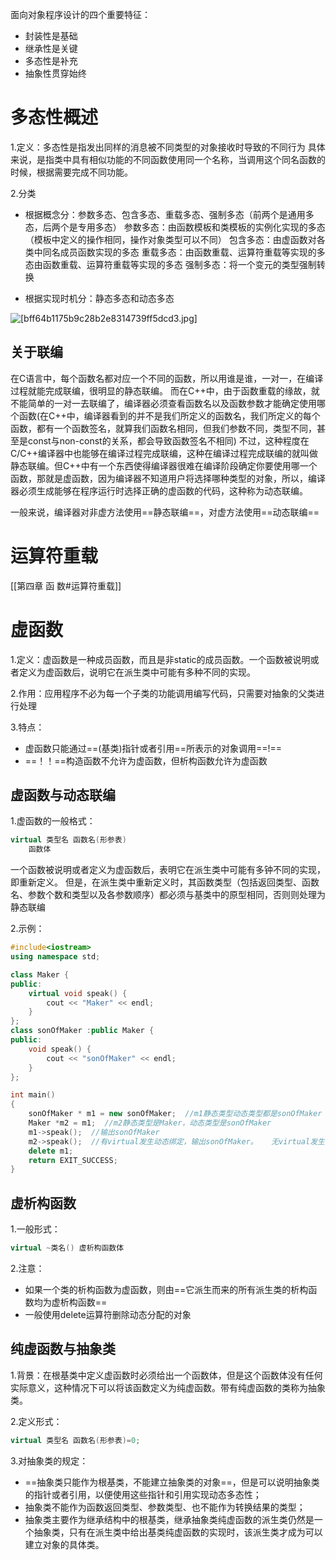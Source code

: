 
面向对象程序设计的四个重要特征：
- 封装性是基础
- 继承性是关键
- 多态性是补充
- 抽象性贯穿始终

# 多态性概述

1.定义：多态性是指发出同样的消息被不同类型的对象接收时导致的不同行为
具体来说，是指类中具有相似功能的不同函数使用同一个名称，当调用这个同名函数的时候，根据需要完成不同功能。

2.分类
- 根据概念分：参数多态、包含多态、重载多态、强制多态（前两个是通用多态，后两个是专用多态）
	参数多态：由函数模板和类模板的实例化实现的多态（模板中定义的操作相同，操作对象类型可以不同）
	包含多态：由虚函数对各类中同名成员函数实现的多态
	重载多态：由函数重载、运算符重载等实现的多态由函数重载、运算符重载等实现的多态
	强制多态：将一个变元的类型强制转换

- 根据实现时机分：静态多态和动态多态

![[bff64b1175b9c28b2e8314739ff5dcd3.jpg]](https://github.com/HappynessI/review-material/blob/HappynessI-photo-for-C%2B%2B/Photos%20in%20C%2B%2B/bff64b1175b9c28b2e8314739ff5dcd3.jpg)
## 关于联编
在C语言中，每个函数名都对应一个不同的函数，所以用谁是谁，一对一，在编译过程就能完成联编，很明显的静态联编。
而在C++中，由于函数重载的缘故，就不能简单的一对一去联编了，编译器必须查看函数名以及函数参数才能确定使用哪个函数(在C++中，编译器看到的并不是我们所定义的函数名，我们所定义的每个函数，都有一个函数签名，就算我们函数名相同，但我们参数不同，类型不同，甚至是const与non-const的关系，都会导致函数签名不相同)
不过，这种程度在C/C++编译器中也能够在编译过程完成联编，这种在编译过程完成联编的就叫做静态联编。但C++中有一个东西使得编译器很难在编译阶段确定你要使用哪一个函数，那就是虚函数，因为编译器不知道用户将选择哪种类型的对象，所以，编译器必须生成能够在程序运行时选择正确的虚函数的代码，这种称为动态联编。

一般来说，编译器对非虚方法使用==静态联编==，对虚方法使用==动态联编==


# 运算符重载
[[第四章 函 数#运算符重载]]

# 虚函数
1.定义：虚函数是一种成员函数，而且是非static的成员函数。一个函数被说明或者定义为虚函数后，说明它在派生类中可能有多种不同的实现。

2.作用：应用程序不必为每一个子类的功能调用编写代码，只需要对抽象的父类进行处理

3.特点：
- 虚函数只能通过==(基类)指针或者引用==所表示的对象调用==!==
- ==！！==构造函数不允许为虚函数，但析构函数允许为虚函数



## 虚函数与动态联编

1.虚函数的一般格式：
```cpp
virtual 类型名 函数名(形参表)
	函数体
```
一个函数被说明或者定义为虚函数后，表明它在派生类中可能有多钟不同的实现，即重新定义。
但是，在派生类中重新定义时，其函数类型（包括返回类型、函数名、参数个数和类型以及各参数顺序）都必须与基类中的原型相同，否则则处理为静态联编

2.示例：
```cpp
#include<iostream>
using namespace std;

class Maker {
public:
	virtual void speak() {
		cout << "Maker" << endl;
	}
};
class sonOfMaker :public Maker {
public:
	void speak() {
		cout << "sonOfMaker" << endl;
	}
};

int main()
{
	sonOfMaker * m1 = new sonOfMaker;  //m1静态类型动态类型都是sonOfMaker
	Maker *m2 = m1;  //m2静态类型是Maker，动态类型是sonOfMaker
	m1->speak();  //输出sonOfMaker
	m2->speak();  //有virtual发生动态绑定，输出sonOfMaker。   无virtual发生静态绑定，输出Maker
	delete m1;
	return EXIT_SUCCESS;
}


```

## 虚析构函数
1.一般形式：
```cpp
virtual ~类名() 虚析构函数体
```

2.注意：
- 如果一个类的析构函数为虚函数，则由==它派生而来的所有派生类的析构函数均为虚析构函数==
- 一般使用delete运算符删除动态分配的对象

## 纯虚函数与抽象类
1.背景：在根基类中定义虚函数时必须给出一个函数体，但是这个函数体没有任何实际意义，这种情况下可以将该函数定义为纯虚函数。带有纯虚函数的类称为抽象类。

2.定义形式：
```cpp
virtual 类型名 函数名(形参表)=0;
```

3.对抽象类的规定：
- ==抽象类只能作为根基类，不能建立抽象类的对象==，但是可以说明抽象类的指针或者引用，以便使用这些指针和引用实现动态多态性；
- 抽象类不能作为函数返回类型、参数类型、也不能作为转换结果的类型；
- 抽象类主要作为继承结构中的根基类，继承抽象类纯虚函数的派生类仍然是一个抽象类，只有在派生类中给出基类纯虚函数的实现时，该派生类才成为可以建立对象的具体类。
